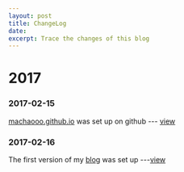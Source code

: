 ```yaml
---
layout: post
title: ChangeLog
date:
excerpt: Trace the changes of this blog
---
```

# 2017

### 2017-02-15
[machaooo.github.io](https://github.com/Machaooo/machaooo.github.io) was set up on github --- [view](https://github.com/Machaooo/machaooo.github.io/tree/c93ac1b73635ec8d5b88d1c7e278233a019e08b9)

### 2017-02-16
The first version of my [blog](https://machaooo.github.io) was set up ---[view](https://github.com/Machaooo/machaooo.github.io/commit/edf0387769f871b1959241ef72e3af252678c80c)

